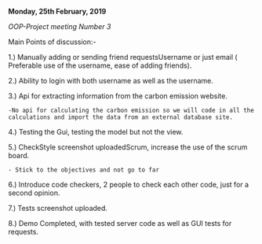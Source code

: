 **Monday, 25th February, 2019**

*OOP-Project meeting Number 3*

Main Points of discussion:-

1.) Manually adding or sending friend requestsUsername or just email ( Preferable use of the username, ease of adding friends).

2.) Ability to login with both username as well as the username.

3.) Api for extracting information from the carbon emission website.

    -No api for calculating the carbon emission so we will code in all the calculations and import the data from an external database site.
4.) Testing the Gui, testing the model but not the view.

5.) CheckStyle screenshot uploadedScrum, increase the use of the scrum board.

    - Stick to the objectives and not go to far
    
6.) Introduce code checkers, 2 people to check each other code, just for a second opinion.

7.) Tests screenshot uploaded.

8.) Demo Completed, with tested server code as well as GUI tests for requests.

